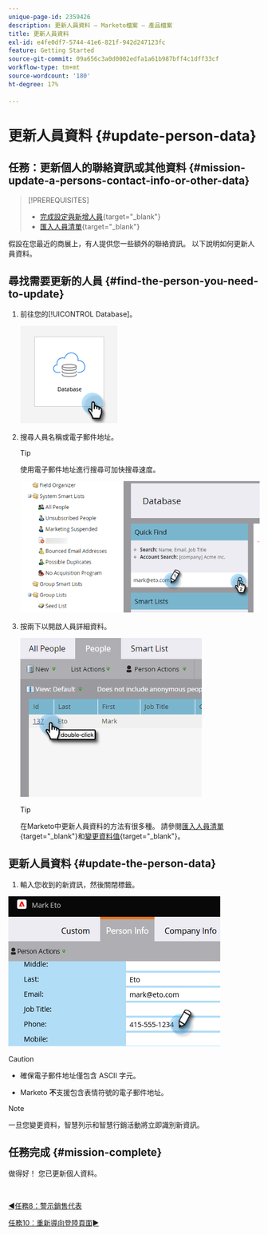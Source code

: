 ```yaml
---
unique-page-id: 2359426
description: 更新人員資料 — Marketo檔案 — 產品檔案
title: 更新人員資料
exl-id: e4fe0df7-5744-41e6-821f-942d247123fc
feature: Getting Started
source-git-commit: 09a656c3a0d0002edfa1a61b987bff4c1dff33cf
workflow-type: tm+mt
source-wordcount: '180'
ht-degree: 17%

---
```


# 更新人員資料 {#update-person-data}

## 任務：更新個人的聯絡資訊或其他資料 {#mission-update-a-persons-contact-info-or-other-data}

>[!PREREQUISITES]
>
>* [完成設定與新增人員](/help/marketo/getting-started/quick-wins/get-set-up-and-add-a-person.md){target="_blank"}
>* [匯入人員清單](/help/marketo/getting-started/quick-wins/import-a-list-of-people.md){target="_blank"}

假設在您最近的商展上，有人提供您一些額外的聯絡資訊。 以下說明如何更新人員資料。

## 尋找需要更新的人員 {#find-the-person-you-need-to-update}

1. 前往您的[!UICONTROL Database]。

   ![](assets/update-person-data-1.png)

1. 搜尋人員名稱或電子郵件地址。

   >[!TIP]
   >
   >使用電子郵件地址進行搜尋可加快搜尋速度。

   ![](assets/update-person-data-2.png)

1. 按兩下以開啟人員詳細資料。

   ![](assets/update-person-data-3.png)

   >[!TIP]
   >
   >在Marketo中更新人員資料的方法有很多種。 請參閱[匯入人員清單](/help/marketo/getting-started/quick-wins/import-a-list-of-people.md){target="_blank"}和[變更資料值](/help/marketo/product-docs/core-marketo-concepts/smart-campaigns/flow-actions/change-data-value.md){target="_blank"}。

## 更新人員資料 {#update-the-person-data}

1. 輸入您收到的新資訊，然後關閉標籤。

![](assets/update-person-data-4.png)

>[!CAUTION]
>
>* 確保電子郵件地址僅包含 ASCII 字元。
>
>* Marketo **不**&#x200B;支援包含表情符號的電子郵件地址。

>[!NOTE]
>
>一旦您變更資料，智慧列示和智慧行銷活動將立即識別新資訊。

## 任務完成 {#mission-complete}

做得好！ 您已更新個人資料。

<br>

[◄任務8：警示銷售代表](/help/marketo/getting-started/quick-wins/alert-the-sales-rep.md)

[任務10：重新導向登陸頁面►](/help/marketo/getting-started/quick-wins/redirect-a-landing-page.md)
